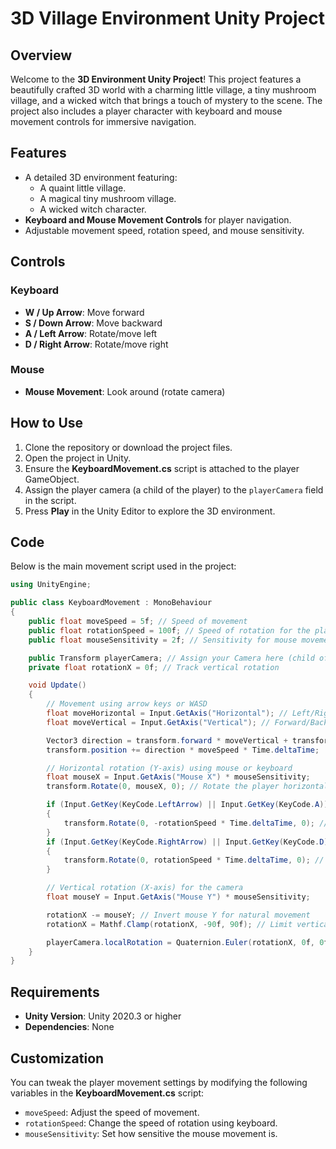 # 3D Village Environment Unity Project

## Overview
Welcome to the **3D Environment Unity Project**! This project features a beautifully crafted 3D world with a charming little village, a tiny mushroom village, and a wicked witch that brings a touch of mystery to the scene. The project also includes a player character with keyboard and mouse movement controls for immersive navigation.

## Features
- A detailed 3D environment featuring:
  - A quaint little village.
  - A magical tiny mushroom village.
  - A wicked witch character.
- **Keyboard and Mouse Movement Controls** for player navigation.
- Adjustable movement speed, rotation speed, and mouse sensitivity.

## Controls
### Keyboard
- **W / Up Arrow**: Move forward
- **S / Down Arrow**: Move backward
- **A / Left Arrow**: Rotate/move left
- **D / Right Arrow**: Rotate/move right

### Mouse
- **Mouse Movement**: Look around (rotate camera)

## How to Use
1. Clone the repository or download the project files.
2. Open the project in Unity.
3. Ensure the **KeyboardMovement.cs** script is attached to the player GameObject.
4. Assign the player camera (a child of the player) to the `playerCamera` field in the script.
5. Press **Play** in the Unity Editor to explore the 3D environment.

## Code
Below is the main movement script used in the project:

```csharp
using UnityEngine;

public class KeyboardMovement : MonoBehaviour
{
    public float moveSpeed = 5f; // Speed of movement
    public float rotationSpeed = 100f; // Speed of rotation for the player
    public float mouseSensitivity = 2f; // Sensitivity for mouse movement

    public Transform playerCamera; // Assign your Camera here (child of the player)
    private float rotationX = 0f; // Track vertical rotation

    void Update()
    {
        // Movement using arrow keys or WASD
        float moveHorizontal = Input.GetAxis("Horizontal"); // Left/Right (A/D or arrow keys)
        float moveVertical = Input.GetAxis("Vertical"); // Forward/Backward (W/S or arrow keys)

        Vector3 direction = transform.forward * moveVertical + transform.right * moveHorizontal;
        transform.position += direction * moveSpeed * Time.deltaTime;

        // Horizontal rotation (Y-axis) using mouse or keyboard
        float mouseX = Input.GetAxis("Mouse X") * mouseSensitivity;
        transform.Rotate(0, mouseX, 0); // Rotate the player horizontally

        if (Input.GetKey(KeyCode.LeftArrow) || Input.GetKey(KeyCode.A))
        {
            transform.Rotate(0, -rotationSpeed * Time.deltaTime, 0); // Rotate left
        }
        if (Input.GetKey(KeyCode.RightArrow) || Input.GetKey(KeyCode.D))
        {
            transform.Rotate(0, rotationSpeed * Time.deltaTime, 0); // Rotate right
        }

        // Vertical rotation (X-axis) for the camera
        float mouseY = Input.GetAxis("Mouse Y") * mouseSensitivity;

        rotationX -= mouseY; // Invert mouse Y for natural movement
        rotationX = Mathf.Clamp(rotationX, -90f, 90f); // Limit vertical rotation to prevent flipping

        playerCamera.localRotation = Quaternion.Euler(rotationX, 0f, 0f); // Rotate the camera vertically
    }
}
```

## Requirements
- **Unity Version**: Unity 2020.3 or higher
- **Dependencies**: None

## Customization
You can tweak the player movement settings by modifying the following variables in the **KeyboardMovement.cs** script:
- `moveSpeed`: Adjust the speed of movement.
- `rotationSpeed`: Change the speed of rotation using keyboard.
- `mouseSensitivity`: Set how sensitive the mouse movement is.

